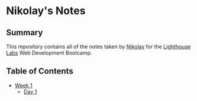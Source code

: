 # Nikolay's Notes
## Summary 

This repository contains all of the notes taken by [Nikolay](https://github.com/nyozov) for the [Lighthouse Labs](https://www.lighthouselabs.ca/) Web Development Bootcamp.

## Table of Contents
* [Week 1](/Week_1)
  * [Day 1](/Week_1/Day_1)